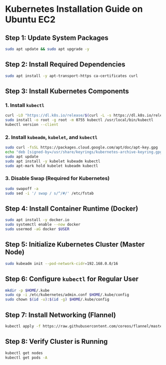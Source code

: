 # Kubernetes Installation Guide on Ubuntu EC2

## Step 1: Update System Packages
```bash
sudo apt update && sudo apt upgrade -y
```

## Step 2: Install Required Dependencies
```bash
sudo apt install -y apt-transport-https ca-certificates curl
```

## Step 3: Install Kubernetes Components

### 1. Install `kubectl`
```bash
curl -LO "https://dl.k8s.io/release/$(curl -L -s https://dl.k8s.io/release/stable.txt)/bin/linux/amd64/kubectl"
sudo install -o root -g root -m 0755 kubectl /usr/local/bin/kubectl
kubectl version --client
```

### 2. Install `kubeadm`, `kubelet`, and `kubectl`
```bash
sudo curl -fsSL https://packages.cloud.google.com/apt/doc/apt-key.gpg | sudo gpg --dearmor -o /usr/share/keyrings/kubernetes-archive-keyring.gpg
echo "deb [signed-by=/usr/share/keyrings/kubernetes-archive-keyring.gpg] https://apt.kubernetes.io/ kubernetes-xenial main" | sudo tee /etc/apt/sources.list.d/kubernetes.list
sudo apt update
sudo apt install -y kubelet kubeadm kubectl
sudo apt-mark hold kubelet kubeadm kubectl
```

### 3. Disable Swap (Required for Kubernetes)
```bash
sudo swapoff -a
sudo sed -i '/ swap / s/^/#/' /etc/fstab
```

## Step 4: Install Container Runtime (Docker)
```bash
sudo apt install -y docker.io
sudo systemctl enable --now docker
sudo usermod -aG docker $USER
```

## Step 5: Initialize Kubernetes Cluster (Master Node)
```bash
sudo kubeadm init --pod-network-cidr=192.168.0.0/16
```

## Step 6: Configure `kubectl` for Regular User
```bash
mkdir -p $HOME/.kube
sudo cp -i /etc/kubernetes/admin.conf $HOME/.kube/config
sudo chown $(id -u):$(id -g) $HOME/.kube/config
```

## Step 7: Install Networking (Flannel)
```bash
kubectl apply -f https://raw.githubusercontent.com/coreos/flannel/master/Documentation/kube-flannel.yml
```

## Step 8: Verify Cluster is Running
```bash
kubectl get nodes
kubectl get pods -A
```



